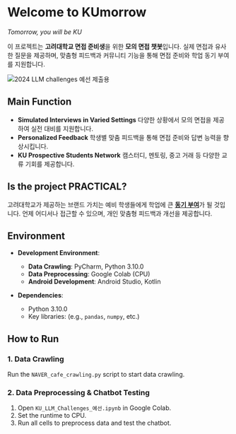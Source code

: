 # Welcome to KUmorrow 
*Tomorrow, you will be KU*

이 프로젝트는 **고려대학교 면접 준비생**을 위한 **모의 면접 챗봇**입니다. 실제 면접과 유사한 질문을 제공하며, 맞춤형 피드백과 커뮤니티 기능을 통해 면접 준비와 학업 동기 부여를 지원합니다.

![2024 LLM challenges 예선 제출용](https://github.com/user-attachments/assets/84f9c2c6-1512-4b9d-986d-0c466c75f51f)


## Main Function 
- **Simulated Interviews in Varied Settings** 다양한 상황에서 모의 면접을 제공하여 실전 대비를 지원합니다. 
- **Personalized Feedback** 학생별 맞춤 피드백을 통해 면접 준비와 답변 능력을 향상시킵니다. 
- **KU Prospective Students Network** 캠스터디, 멘토링, 중고 거래 등 다양한 교류 기회를 제공합니다.

## Is the project PRACTICAL?
고려대학교가 제공하는 브랜드 가치는 예비 학생들에게 학업에 큰 <u>**동기 부여**</u>가 될 것입니다. 언제 어디서나 접근할 수 있으며, 개인 맞춤형 피드백과 개선을 제공합니다.

## Environment

- **Development Environment**:
	- **Data Crawling**: PyCharm, Python 3.10.0
	- **Data Preprocessing**: Google Colab (CPU)
	- **Android Development**: Android Studio, Kotlin

- **Dependencies**:
	- Python 3.10.0
	- Key libraries: (e.g., `pandas`, `numpy`, etc.)

## How to Run
### 1. Data Crawling
Run the `NAVER_cafe_crawling.py` script to start data crawling.

### 2. Data Preprocessing & Chatbot Testing
1. Open `KU_LLM_Challenges_예선.ipynb` in Google Colab.
2. Set the runtime to CPU.
3. Run all cells to preprocess data and test the chatbot.

